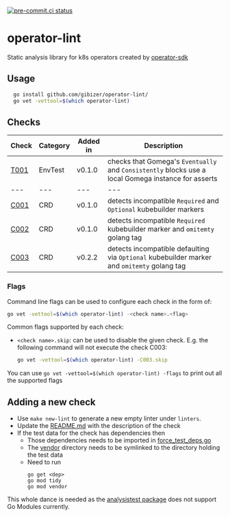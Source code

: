 [![pre-commit.ci status](https://results.pre-commit.ci/badge/github/gibizer/operator-lint/main.svg)](https://results.pre-commit.ci/latest/github/gibizer/operator-lint/main)
# operator-lint

Static analysis library for k8s operators created by [operator-sdk](https://sdk.operatorframework.io/)

## Usage
```bash
  go install github.com/gibizer/operator-lint/
  go vet -vettool=$(which operator-lint)
```

## Checks
| Check | Category | Added in | Description
|---|---|---|---|
| [T001](linters/envtest/T001) | EnvTest | v0.1.0 | checks that Gomega's `Eventually` and `Consistently` blocks use a local Gomega instance for asserts
|---|---|---|---|
| [C001](linters/crd/C001) | CRD | v0.1.0 | detects incompatible `Required` and `Optional` kubebuilder markers
| [C002](linters/crd/C002) | CRD | v0.1.0 | detects incompatible `Required` kubebuilder marker and `omitemty` golang tag
| [C003](linters/crd/C003) | CRD | v0.2.2 | detects incompatible defaulting via `Optional` kubebuilder marker and `omitemty` golang tag

### Flags
Command line flags can be used to configure each check in the form of:
```bash
go vet -vettool=$(which operator-lint) -<check name>.<flag>
```

Common flags supported by each check:
* `<check name>.skip`: can be used to disable the given check. E.g. the
  following command will not execute the check C003:
  ```bash
  go vet -vettool=$(which operator-lint) -C003.skip
  ```

You can use `go vet -vettool=$(which operator-lint) -flags` to print out all
the supported flags

## Adding a new check
- Use `make new-lint` to generate a new empty linter under `linters`.
- Update the [README.md](README.md) with the description of the check
- If the test data for the check has dependencies then
  - Those dependencies needs to be imported in
    [force_test_deps.go](force_test_deps.go)
  - The [vendor](vendor) directory needs to be symlinked to the directory
    holding the test data
  - Need to run
    ```shell
    go get <dep>
    go mod tidy
    go mod vendor
    ```
This whole dance is needed as the
[analysistest package](https://pkg.go.dev/golang.org/x/tools/go/analysis/analysistest)
does not support Go Modules currently.
